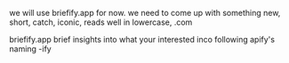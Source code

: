 we will use briefify.app for now. we need to come up with something new, short, catch, iconic, reads well in lowercase, .com 

briefify.app
brief insights into what your interested inco
following apify's naming -ify
